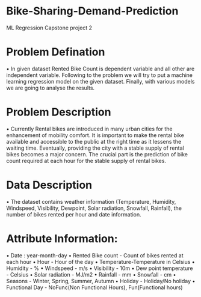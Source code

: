 # Bike-Sharing-Demand-Prediction
ML Regression Capstone project 2
# Problem Defination
• In given dataset Rented Bike Count is dependent variable and all other are independent variable. Following to the problem we will try to put a machine learning regression model on the given dataset. Finally, with various models we are going to analyse the results.
# Problem Description
• Currently Rental bikes are introduced in many urban cities for the enhancement of mobility comfort. It is important to make the rental bike available and accessible to the public at the right time as it lessens the waiting time. Eventually, providing the city with a stable supply of rental bikes becomes a major concern. The crucial part is the prediction of bike count required at each hour for the stable supply of rental bikes.
# Data Description
• The dataset contains weather information (Temperature, Humidity, Windspeed, Visibility, Dewpoint, Solar radiation, Snowfall, Rainfall), the number of bikes rented per hour and date information.
# Attribute Information:
• Date : year-month-day
• Rented Bike count - Count of bikes rented at each hour
• Hour - Hour of the day
• Temperature-Temperature in Celsius
• Humidity - %
• Windspeed - m/s
• Visibility - 10m
• Dew point temperature - Celsius
• Solar radiation - MJ/m2
• Rainfall - mm
• Snowfall - cm
• Seasons - Winter, Spring, Summer, Autumn
• Holiday - Holiday/No holiday
• Functional Day - NoFunc(Non Functional Hours), Fun(Functional hours)
